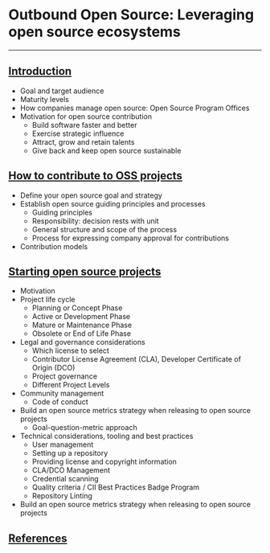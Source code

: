 # Outbound Open Source: Leveraging open source ecosystems

---

## [Introduction](01-introduction.md)

* Goal and target audience
* Maturity levels
* How companies manage open source: Open Source Program Offices
* Motivation for open source contribution
  * Build software faster and better
  * Exercise strategic influence
  * Attract, grow and retain talents
  * Give back and keep open source sustainable

## [How to contribute to OSS projects](02-contributions-to-existing-projects.md)

* Define your open source goal and strategy
* Establish open source guiding principles and processes
  * Guiding principles
  * Responsibility: decision rests with unit
  * General structure and scope of the process
  * Process for expressing company approval for contributions
* Contribution models

## [Starting open source projects](03-starting-oss-projects.md)

* Motivation
* Project life cycle
  * Planning or Concept Phase
  * Active or Development Phase
  * Mature or Maintenance Phase
  * Obsolete or End of Life Phase
* Legal and governance considerations
  * Which license to select
  * Contributor License Agreement (CLA), Developer Certificate of Origin (DCO)
  * Project governance
  * Different Project Levels
* Community management
  * Code of conduct
* Build an open source metrics strategy when releasing to open source projects
  * Goal-question-metric approach
* Technical considerations, tooling and best practices
  * User management
  * Setting up a repository
  * Providing license and copyright information
  * CLA/DCO Management
  * Credential scanning
  * Quality criteria / CII Best Practices Badge Program
  * Repository Linting
* Build an open source metrics strategy when releasing to open source projects

## [References](04-references.md)

